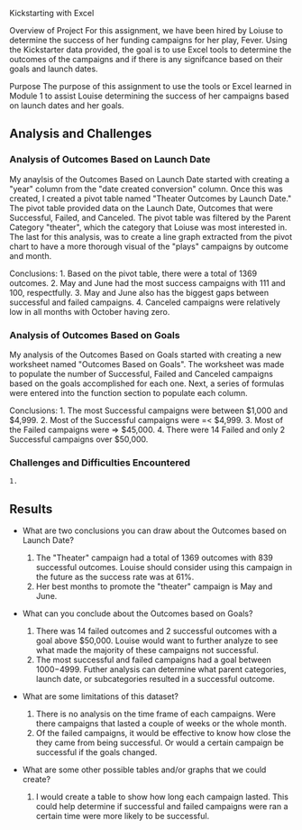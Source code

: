 Kickstarting with Excel

Overview of Project
	For this assignment, we have been hired by Loiuse to determine the success of her funding campaigns for her play, Fever. 
	Using the Kickstarter data provided, the goal is to use Excel tools to determine the outcomes of the campaigns and if there is any signifcance based on their goals and launch dates. 

Purpose
	The purpose of this assignment to use the tools or Excel learned in Module 1 to assist Louise determining the success of her campaigns based on launch dates and her goals.

## Analysis and Challenges

### Analysis of Outcomes Based on Launch Date
My anaylsis of the Outcomes Based on Launch Date started with creating a "year" column from the "date created conversion" column. Once this was created, I created a pivot table named "Theater Outcomes by Launch Date." The pivot table provided data on the Launch Date, Outcomes that were Successful, Failed, and Canceled. The pivot table was filtered by the Parent Category "theater", which the category that Loiuse was most interested in. The last for this analysis, was to create a line graph extracted from the pivot chart to have a more thorough visual of the "plays" campaigns by outcome and month.



 Conclusions:
	1. Based on the pivot table, there were a total of 1369 outcomes.
	2. May and June had the most success campaigns with 111 and 100, respectfully.
	3. May and June also has the biggest gaps between successful and failed campaigns.
	4. Canceled campaigns were relatively low in all months with October having zero.

### Analysis of Outcomes Based on Goals
My analysis of the Outcomes Based on Goals started with creating a new worksheet named "Outcomes Based on Goals". The worksheet was made to populate the number of Successful, Failed and Canceled campaigns based on the goals accomplished for each one. Next, a series of formulas were entered into the function section to populate each column. 

Conclusions:
	1. The most Successful campaigns were between $1,000 and $4,999.
	2. Most of the Successful campaigns were =< $4,999.
	3. Most of the Failed campaigns were => $45,000.
	4. There were 14 Failed and only 2 Successful campaigns over $50,000.

### Challenges and Difficulties Encountered
	1. 

## Results

- What are two conclusions you can draw about the Outcomes based on Launch Date?
	1. The "Theater" campaign had a total of 1369 outcomes with 839 successful outcomes. Louise should consider using this campaign in the future as the success rate was at 61%.
	2. Her best months to promote the "theater" campaign is May and June.

- What can you conclude about the Outcomes based on Goals?
	1. There was 14 failed outcomes and 2 successful outcomes with a goal above $50,000. Louise would want to further analyze to see what made the majority of these campaigns not successful.
	2. The most successful and failed campaigns had a goal between $1000-$4999. Futher analysis can determine what parent categories, launch date, or subcategories resulted in a successful outcome. 

- What are some limitations of this dataset?
	1. There is no analysis on the time frame of each campaigns. Were there campaigns that lasted a couple of weeks or the whole month.
	2. Of the failed campaigns, it would be effective to know how close the they came from being successful. Or would a certain campaign be successful if the goals changed.

- What are some other possible tables and/or graphs that we could create?
	1. I would create a table to show how long each campaign lasted. This could help determine if successful and failed campaigns were ran a certain time were more likely to be successful.
